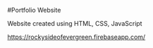 #Portfolio Website

Website created using HTML, CSS, JavaScript

https://rockysideofevergreen.firebaseapp.com/
